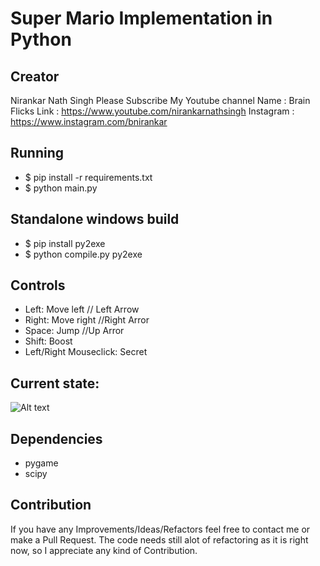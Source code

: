 # Super Mario Implementation in Python
## Creator 
Nirankar Nath Singh 
Please Subscribe My Youtube channel 
Name : Brain Flicks
Link : https://www.youtube.com/nirankarnathsingh
Instagram : https://www.instagram.com/bnirankar

## Running
* $ pip install -r requirements.txt
* $ python main.py

## Standalone windows build
* $ pip install py2exe
* $ python compile.py py2exe

## Controls
* Left: Move left  // Left Arrow
* Right: Move right  //Right Arror
* Space: Jump       //Up Arror
* Shift: Boost   
* Left/Right Mouseclick: Secret  

## Current state:
![Alt text](img/pics.png "current state")

## Dependencies	
* pygame	
* scipy	

## Contribution
If you have any Improvements/Ideas/Refactors feel free to contact me or make a Pull Request.
The code needs still alot of refactoring as it is right now, so I appreciate any kind of Contribution.